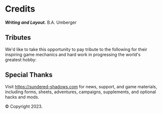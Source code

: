 # Credits

***Writing and Layout.*** B.A. Umberger

<!--WIP-->

## Tributes

We'd like to take this opportunity to pay tribute to the following for their inspiring game mechanics and hard work in progressing the world's greatest hobby:

<!--WIP-->

## Special Thanks

<!--WIP-->

Visit https://sundered-shadows.com for news, support, and game materials, including forms, sheets, adventures, campaigns, supplements, and optional hacks and mods.

© Copyright 2023. <!--WIP-->
